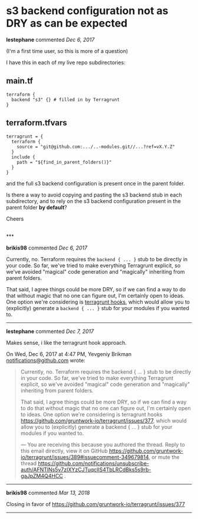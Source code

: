 # s3 backend configuration not as DRY as can be expected 

**lestephane** commented *Dec 6, 2017*

(I'm a first time user, so this is more of a question)

I have this in each of my live repo subdirectories:

main.tf
----------
```hcl
terraform {
  backend "s3" {} # filled in by Terragrunt
}
```

terraform.tfvars
--------------------
```hcl
terragrunt = {
  terraform {
    source = "git@github.com:.../..-modules.git//...?ref=vX.Y.Z"
  }
  include {
    path = "${find_in_parent_folders()}"
  }
}
```
and the full s3 backend configuration is present once in the parent folder.

Is there a way to avoid copying and pasting the s3 backend stub in each subdirectory, and to rely on the s3 backend configuration present in the parent folder **by default**?

Cheers


<br />
***


**brikis98** commented *Dec 6, 2017*

Currently, no. Terraform requires the `backend { ... }` stub to be directly in your code. So far, we've tried to make everything Terragrunt explicit, so we've avoided "magical" code generation and "magically" inheriting from parent folders. 

That said, I agree things could be more DRY, so if we can find a way to do that without magic that no one can figure out, I'm certainly open to ideas. One option we're considering is [terragrunt hooks](https://github.com/gruntwork-io/terragrunt/issues/377), which would allow you to (explicitly) generate a `backend { ... }` stub for your modules if you wanted to.
***

**lestephane** commented *Dec 7, 2017*

Makes sense, i like the terragrunt hook approach.

On Wed, Dec 6, 2017 at 4:47 PM, Yevgeniy Brikman <notifications@github.com>
wrote:

> Currently, no. Terraform requires the backend { ... } stub to be directly
> in your code. So far, we've tried to make everything Terragrunt explicit,
> so we've avoided "magical" code generation and "magically" inheriting from
> parent folders.
>
> That said, I agree things could be more DRY, so if we can find a way to do
> that without magic that no one can figure out, I'm certainly open to ideas.
> One option we're considering is terragrunt hooks
> <https://github.com/gruntwork-io/terragrunt/issues/377>, which would
> allow you to (explicitly) generate a backend { ... } stub for your
> modules if you wanted to.
>
> —
> You are receiving this because you authored the thread.
> Reply to this email directly, view it on GitHub
> <https://github.com/gruntwork-io/terragrunt/issues/389#issuecomment-349679814>,
> or mute the thread
> <https://github.com/notifications/unsubscribe-auth/AFNTlNs5v7zIXYzCJTuqclIS4TbLRCdBks5s9rb-gaJpZM4Q4HCC>
> .
>

***

**brikis98** commented *Mar 13, 2018*

Closing in favor of https://github.com/gruntwork-io/terragrunt/issues/377
***

